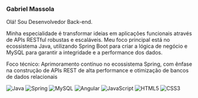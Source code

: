 ### Gabriel Massola

Olá! Sou Desenvolvedor Back-end.

Minha especialidade é transformar ideias em aplicações funcionais através de APIs RESTful robustas e escaláveis. Meu foco principal está no ecossistema Java, utilizando Spring Boot para criar a lógica de negócio e MySQL para garantir a integridade e a performance dos dados.

Foco técnico: Aprimoramento contínuo no ecossistema Spring, com ênfase na construção de APIs REST de alta performance e otimização de bancos de dados relacionais



![Java](https://img.shields.io/badge/java-%23ED8B00.svg?style=for-the-badge&logo=openjdk&logoColor=white)
![Spring](https://img.shields.io/badge/spring-%236DB33F.svg?style=for-the-badge&logo=spring&logoColor=white)
![MySQL](https://img.shields.io/badge/mysql-4479A1.svg?style=for-the-badge&logo=mysql&logoColor=white)
![Angular](https://img.shields.io/badge/angular-%23DD0031.svg?style=for-the-badge&logo=angular&logoColor=white)
![JavaScript](https://img.shields.io/badge/javascript-%23323330.svg?style=for-the-badge&logo=javascript&logoColor=%23F7DF1E)
![HTML5](https://img.shields.io/badge/html5-%23E34F26.svg?style=for-the-badge&logo=html5&logoColor=white)
![CSS3](https://img.shields.io/badge/css3-%231572B6.svg?style=for-the-badge&logo=css3&logoColor=white)


